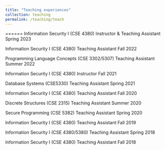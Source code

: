 ```yaml
---
title: "Teaching experiences"
collection: teaching
permalink: /teaching/teach
---
```


======
Information Security I (CSE 4380) Instructor & Teaching Assistant      Spring 2023   

Information Security I (CSE 4380) Teaching Assistant                   Fall 2022

Programming Language Concepts (CSE 3302/5307) Teaching Assistant	   Summer 2022

Information Security I (CSE 4380) Instructor                           Fall 2021

Database Systems (CSE5330) Teaching Assistant                          Spring 2021

Information Security I (CSE 4380) Teaching Assistant                   Fall 2020

Discrete Structures (CSE 2315) Teaching Assistant					   Summer 2020

Secure Programming (CSE 5382)  Teaching Assistant					   Spring 2020

Information Security I (CSE 4380) Teaching Assistant                   Fall 2019

Information Security I (CSE 4380/5380) Teaching Assistant              Spring 2018

Information Security I (CSE 4380) Teaching Assistant                   Fall 2018